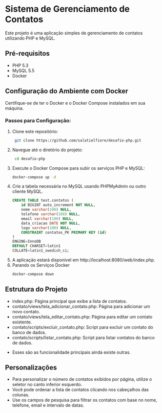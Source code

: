 # Sistema de Gerenciamento de Contatos

Este projeto é uma aplicação simples de gerenciamento de contatos utilizando PHP e MySQL.

## Pré-requisitos

- PHP 5.3
- MySQL 5.5
- Docker

## Configuração do Ambiente com Docker

Certifique-se de ter o Docker e o Docker Compose instalados em sua máquina.

### Passos para Configuração:

1. Clone este repositório:
   ```bash
    git clone https://github.com/salatielfiore/desafio-php.git
    ```
2. Navegue até o diretório do projeto:
   ```bash
    cd desafio-php
    ```
3. Execute o Docker Compose para subir os serviços PHP e MySQL:
    ```bash
    docker-compose up -d
   ```
4. Crie a tabela necessária no MySQL usando PHPMyAdmin ou outro cliente MySQL.
    ```sql
    CREATE TABLE test.contatos (
        id BIGINT auto_increment NOT NULL,
        nome varchar(100) NULL,
        telefone varchar(100) NULL,
        email varchar(100) NULL,
        data_criacao DATE NOT NULL,
        logo varchar(100) NULL,
        CONSTRAINT contatos_PK PRIMARY KEY (id)
    )
    ENGINE=InnoDB
    DEFAULT CHARSET=latin1
    COLLATE=latin1_swedish_ci;
   ```
5. A aplicação estará disponível em http://localhost:8080/web/index.php.
6. Parando os Serviços Docker
    ```bash
    docker-compose down
   ```

## Estrutura do Projeto
* index.php: Página principal que exibe a lista de contatos.
* contato/views/tela_adicionar_contato.php: Página para adicionar um novo contato.
* contato/views/tela_editar_contato.php: Página para editar um contato existente.
* contato/scripts/excluir_contato.php: Script para excluir um contato do banco de dados.
* contato/scripts/listar_contato.php: Script para listar contatos do banco de dados.
- Esses são as funcionalidade principais ainda existe outras.

## Personalizações
* Para personalizar o número de contatos exibidos por página, utilize o seletor no canto inferior esquerdo.
* Você pode ordenar a lista de contatos clicando nos cabeçalhos das colunas.
* Use os campos de pesquisa para filtrar os contatos com base no nome, telefone, email e intervalo de datas.